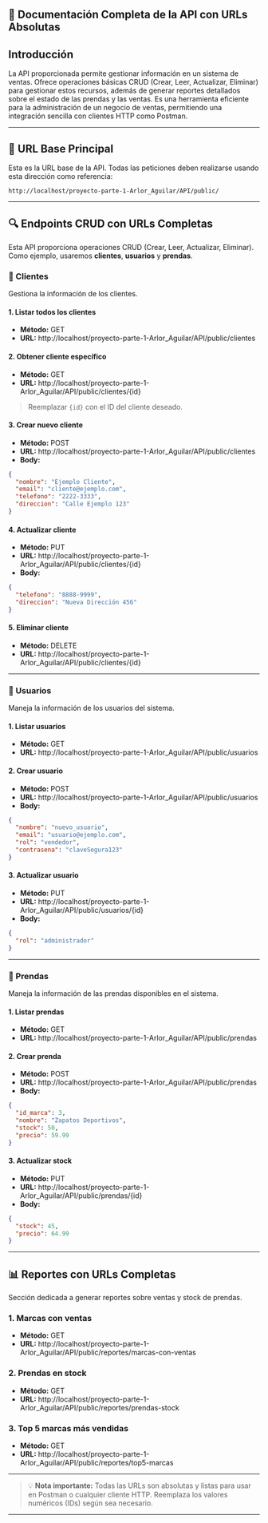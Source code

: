 ## 📌 Documentación Completa de la API con URLs Absolutas

## Introducción
La API proporcionada permite gestionar información en un sistema de ventas. Ofrece operaciones básicas CRUD (Crear, Leer, Actualizar, Eliminar) para gestionar estos recursos, además de generar reportes detallados sobre el estado de las prendas y las ventas. Es una herramienta eficiente para la administración de un negocio de ventas, permitiendo una integración sencilla con clientes HTTP como Postman.

---

## 🔗 URL Base Principal
Esta es la URL base de la API. Todas las peticiones deben realizarse usando esta dirección como referencia:
```
http://localhost/proyecto-parte-1-Arlor_Aguilar/API/public/
```
---

## 🔍 Endpoints CRUD con URLs Completas
Esta API proporciona operaciones CRUD (Crear, Leer, Actualizar, Eliminar). Como ejemplo, usaremos **clientes**, **usuarios** y **prendas**.

### 👥 Clientes
Gestiona la información de los clientes.

#### 1. Listar todos los clientes
- **Método:** GET
- **URL:** http://localhost/proyecto-parte-1-Arlor_Aguilar/API/public/clientes

#### 2. Obtener cliente específico
- **Método:** GET
- **URL:** http://localhost/proyecto-parte-1-Arlor_Aguilar/API/public/clientes/{id}
> Reemplazar `{id}` con el ID del cliente deseado.

#### 3. Crear nuevo cliente
- **Método:** POST
- **URL:** http://localhost/proyecto-parte-1-Arlor_Aguilar/API/public/clientes
- **Body:**
```json
{
  "nombre": "Ejemplo Cliente",
  "email": "cliente@ejemplo.com",
  "telefono": "2222-3333",
  "direccion": "Calle Ejemplo 123"
}
```

#### 4. Actualizar cliente
- **Método:** PUT
- **URL:** http://localhost/proyecto-parte-1-Arlor_Aguilar/API/public/clientes/{id}
- **Body:**
```json
{
  "telefono": "8888-9999",
  "direccion": "Nueva Dirección 456"
}
```

#### 5. Eliminar cliente
- **Método:** DELETE
- **URL:** http://localhost/proyecto-parte-1-Arlor_Aguilar/API/public/clientes/{id}

---

### 👤 Usuarios
Maneja la información de los usuarios del sistema.

#### 1. Listar usuarios
- **Método:** GET
- **URL:** http://localhost/proyecto-parte-1-Arlor_Aguilar/API/public/usuarios

#### 2. Crear usuario
- **Método:** POST
- **URL:** http://localhost/proyecto-parte-1-Arlor_Aguilar/API/public/usuarios
- **Body:**
```json
{
  "nombre": "nuevo_usuario",
  "email": "usuario@ejemplo.com",
  "rol": "vendedor",
  "contrasena": "claveSegura123"
}
```

#### 3. Actualizar usuario
- **Método:** PUT
- **URL:** http://localhost/proyecto-parte-1-Arlor_Aguilar/API/public/usuarios/{id}
- **Body:**
```json
{
  "rol": "administrador"
}
```

---

### 👕 Prendas
Maneja la información de las prendas disponibles en el sistema.

#### 1. Listar prendas
- **Método:** GET
- **URL:** http://localhost/proyecto-parte-1-Arlor_Aguilar/API/public/prendas

#### 2. Crear prenda
- **Método:** POST
- **URL:** http://localhost/proyecto-parte-1-Arlor_Aguilar/API/public/prendas
- **Body:**
```json
{
  "id_marca": 3,
  "nombre": "Zapatos Deportivos",
  "stock": 50,
  "precio": 59.99
}
```

#### 3. Actualizar stock
- **Método:** PUT
- **URL:** http://localhost/proyecto-parte-1-Arlor_Aguilar/API/public/prendas/{id}
- **Body:**
```json
{
  "stock": 45,
  "precio": 64.99
}
```

---

## 📊 Reportes con URLs Completas
Sección dedicada a generar reportes sobre ventas y stock de prendas.

### 1. Marcas con ventas
- **Método:** GET
- **URL:** http://localhost/proyecto-parte-1-Arlor_Aguilar/API/public/reportes/marcas-con-ventas

### 2. Prendas en stock
- **Método:** GET
- **URL:** http://localhost/proyecto-parte-1-Arlor_Aguilar/API/public/reportes/prendas-stock

### 3. Top 5 marcas más vendidas
- **Método:** GET
- **URL:** http://localhost/proyecto-parte-1-Arlor_Aguilar/API/public/reportes/top5-marcas

---

> 💡 **Nota importante:** Todas las URLs son absolutas y listas para usar en Postman o cualquier cliente HTTP. Reemplaza los valores numéricos (IDs) según sea necesario.

---


